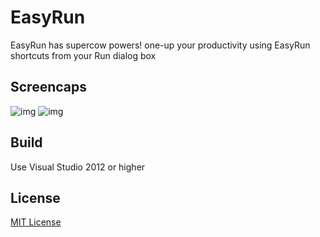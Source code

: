 
# EasyRun

EasyRun has supercow powers! one-up your productivity using EasyRun shortcuts from your Run dialog box

## Screencaps

![img](https://i.imgur.com/f3yqTBi.png)
![img](https://i.imgur.com/a9eQa43.png)

## Build

Use Visual Studio 2012 or higher

## License

[MIT License](https://github.com/cyfrost/EasyRun/blob/master/LICENSE)

